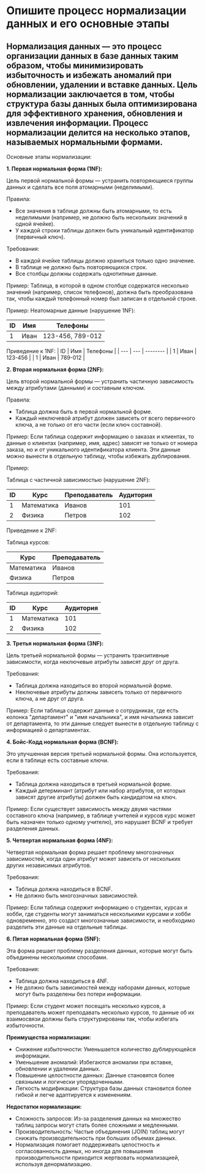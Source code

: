  # Опишите процесс нормализации данных и его основные этапы

 ## Нормализация данных — это процесс организации данных в базе данных таким образом, чтобы минимизировать избыточность и избежать аномалий при обновлении, удалении и вставке данных. Цель нормализации заключается в том, чтобы структура базы данных была оптимизирована для эффективного хранения, обновления и извлечения информации. Процесс нормализации делится на несколько этапов, называемых нормальными формами.

Основные этапы нормализации:

**1. Первая нормальная форма (1NF):**

Цель первой нормальной формы — устранить повторяющиеся группы данных и сделать все поля атомарными (неделимыми).

Правила:
- Все значения в таблице должны быть атомарными, то есть неделимыми (например, не должно быть нескольких значений в одной ячейке).
- У каждой строки таблицы должен быть уникальный идентификатор (первичный ключ).

Требования:
- В каждой ячейке таблицы должно храниться только одно значение.
- В таблице не должно быть повторяющихся строк.
- Все столбцы должны содержать однотипные данные.

Пример: Таблица, в которой в одном столбце содержатся несколько значений (например, список телефонов), должна быть преобразована так, чтобы каждый телефонный номер был записан в отдельной строке.

Пример:
Неатомарные данные (нарушение 1NF):

| ID	|	Имя	|	Телефоны |
| --- | --- | -------- |
| 1	|	Иван	| 123-456, 789-012 |

Приведение к 1NF:
| ID	|	Имя	|	Телефоны |
| --- | --- | -------- |
| 1	|	Иван	| 123-456 |
| 1	|	Иван	| 789-012 |

**2. Вторая нормальная форма (2NF):**

Цель второй нормальной формы — устранить частичную зависимость между атрибутами (данными) и составным ключом.

Правила:

- Таблица должна быть в первой нормальной форме.
- Каждый неключевой атрибут должен зависеть от всего первичного ключа, а не только от его части (если ключ составной).

Пример: Если таблица содержит информацию о заказах и клиентах, то данные о клиентах (например, имя, адрес) зависят не только от номера заказа, но и от уникального идентификатора клиента. Эти данные можно вынести в отдельную таблицу, чтобы избежать дублирования.

Пример:

Таблица с частичной зависимостью (нарушение 2NF):

| ID	|	Курс	|	Преподаватель	|	Аудитория |
| --  | ----- | ------------- | --------- |
| 1	|	Математика	| Иванов	|	101 |
| 2	|	Физика	|	Петров	|	102 |

Приведение к 2NF:

Таблица курсов:

| Курс	|	Преподаватель |
| ----- | ------------- |
| Математика	| Иванов |
| Физика	|	Петров |

Таблица аудиторий:

| ID	|	Курс	|	Аудитория |
| --- | --- | -------- |
| 1	|	Математика	| 101 |
| 2	|	Физика	|	102 |

**3. Третья нормальная форма (3NF):**

Цель третьей нормальной формы — устранить транзитивные зависимости, когда неключевые атрибуты зависят друг от друга.

Требования:

- Таблица должна находиться во второй нормальной форме.
- Неключевые атрибуты должны зависеть только от первичного ключа, а не друг от друга.
  
Пример: Если таблица содержит данные о сотрудниках, где есть колонка "департамент" и "имя начальника", и имя начальника зависит от департамента, то эти данные следует вынести в отдельную таблицу с информацией о департаментах.

**4. Бойс-Кодд нормальная форма (BCNF):**

Это улучшенная версия третьей нормальной формы. Она используется, если в таблице есть составные ключи.

Требования:

- Таблица должна находиться в третьей нормальной форме.
- Каждый детерминант (атрибут или набор атрибутов, от которых зависят другие атрибуты) должен быть кандидатом на ключ.
  
Пример: Если существует зависимость между двумя частями составного ключа (например, в таблице учителей и курсов курс может быть назначен только одному учителю), это нарушает BCNF и требует разделения данных.

**5. Четвертая нормальная форма (4NF):**

Четвертая нормальная форма решает проблему многозначных зависимостей, когда один атрибут может зависеть от нескольких других независимых атрибутов.

Требования:

- Таблица должна находиться в BCNF.
- Не должно быть многозначных зависимостей.

Пример: Если таблица содержит информацию о студентах, курсах и хобби, где студенты могут заниматься несколькими курсами и хобби одновременно, это создаст многозначные зависимости, и необходимо разделить эти данные на отдельные таблицы.

**6. Пятая нормальная форма (5NF):**

Эта форма решает проблему разделения данных, которые могут быть объединены несколькими способами.

Требования:

- Таблица должна находиться в 4NF.
- Не должно быть зависимостей между наборами данных, которые могут быть разделены без потери информации.
  
Пример: Если студент может посещать несколько курсов, а преподаватель может преподавать несколько курсов, то данные об их взаимосвязи должны быть структурированы так, чтобы избегать избыточности.

**Преимущества нормализации:**

- Снижение избыточности: Уменьшается количество дублирующейся информации.
- Уменьшение аномалий: Избегаются аномалии при вставке, обновлении и удалении данных.
- Повышение целостности данных: Данные становятся более связными и логически упорядоченными.
- Легкость модификации: Структура базы данных становится более гибкой и легче адаптируется к изменениям.

**Недостатки нормализации:**
- Сложность запросов: Из-за разделения данных на множество таблиц запросы могут стать более сложными и медленными.
- Производительность: Частые объединения (JOIN) таблиц могут снижать производительность при больших объемах данных.
- Нормализация помогает поддерживать целостность и согласованность данных, но иногда для повышения производительности приходится жертвовать нормализацией, используя денормализацию.
